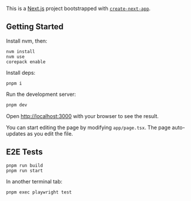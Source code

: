 This is a [Next.js](https://nextjs.org) project bootstrapped with [`create-next-app`](https://nextjs.org/docs/app/api-reference/cli/create-next-app).

## Getting Started

Install nvm, then:

```
nvm install
nvm use
corepack enable
```

Install deps:

```
pnpm i
```

Run the development server:

```bash
pnpm dev
```

Open [http://localhost:3000](http://localhost:3000) with your browser to see the result.

You can start editing the page by modifying `app/page.tsx`. The page auto-updates as you edit the file.


## E2E Tests

```
pnpm run build
pnpm run start
```

In another terminal tab:
```
pnpm exec playwright test
```
